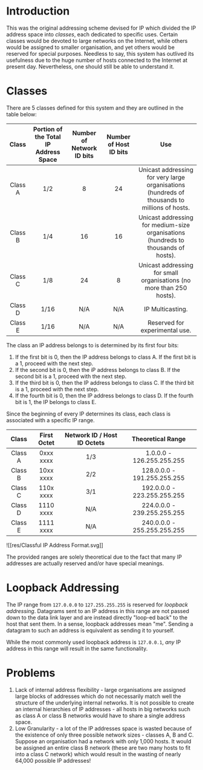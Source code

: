 # Introduction

This was the original addressing scheme devised for IP which divided the IP address space into *classes*, each dedicated to specific uses. Certain classes would be devoted to large networks on the Internet, while others would be assigned to smaller organisation, and yet others would be reserved for special purposes. Needless to say, this system has outlived its usefulness due to the huge number of hosts connected to the Internet at present day. Nevertheless, one should still be able to understand it.

# Classes

There are 5 classes defined for this system and they are outlined in the table below:

|Class|Portion of the Total IP Address Space|Number of Network ID bits|Number of Host ID bits|Use|
|:----:|:-----:|:----:|:----:|:---:|
|Class A|1/2|8|24|Unicast addressing for very large organisations (hundreds of thousands to millions of hosts.|
|Class B|1/4|16|16|Unicast addressing for medium-size organisations (hundreds to thousands of hosts).|
|Class C|1/8|24|8|Unicast addressing for small organisations (no more than 250 hosts).|
|Class D|1/16|N/A|N/A|IP Multicasting.|
|Class E|1/16|N/A|N/A|Reserved for experimental use.|

The class an IP address belongs to is determined by its first four bits:
1. If the first bit is 0, then the IP address belongs to class A. If the first bit is a 1, proceed with the next step.
2. If the second bit is 0, then the iP address belongs to class B. If the second bit is a 1, proceed with the next step.
3. If the third bit is 0, then the IP address belongs to class C. If the third bit is a 1, proceed with the next step.
4. If the fourth bit is 0, then the IP address belongs to class D. If the fourth bit is 1, the IP belongs to class E.

Since the beginning of every IP determines its class, each class is associated with a specific IP range.

|Class|First Octet|Network ID / Host ID Octets|Theoretical Range|
|:---:|:----:|:----:|:----:|
|Class A|0xxx xxxx|1/3|1.0.0.0 - 126.255.255.255|
|Class B|10xx xxxx|2/2|128.0.0.0 - 191.255.255.255|
|Class C|110x xxxx|3/1|192.0.0.0 - 223.255.255.255|
|Class D|1110 xxxx|N/A|224.0.0.0 - 239.255.255.255|
|Class E|1111 xxxx|N/A|240.0.0.0 - 255.255.255.255|

![[res/Classful IP Address Format.svg]]

The provided ranges are solely theoretical due to the fact that many IP addresses are actually reserved and/or have special meanings. 

# Loopback Addressing

The IP range from `127.0.0.0` to `127.255.255.255` is reserved for *loopback addressing*. Datagrams sent to an IP address in this range are not passed down to the data link layer and are instead directly "loop-ed back" to the host that sent them. In a sense, loopback addresses mean "me". Sending a datagram to such an address is equivalent as sending it to yourself.

While the most commonly used loopback address is `127.0.0.1`, *any* IP address in this range will result in the same functionality.

# Problems

1. Lack of internal address flexibility - large organisations are assigned large blocks of addresses which do not necessarily match well the structure of the underlying internal networks. It is not possible to create an internal hierarchies of IP addresses - all hosts in big networks such as class A or class B networks would have to share a single address space.
2. Low Granularity - a lot of the IP addresses space is wasted because of the existence of only three possible network sizes - classes A, B and C. Suppose an organisation had a network with only 1,000 hosts. It would be assigned an entire class B network (these are two many hosts to fit into a class C network) which would result in the wasting of nearly 64,000 possible IP addresses!